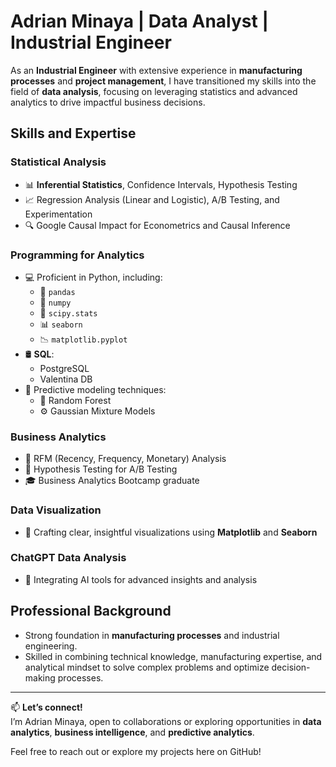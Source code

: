 # Adrian Minaya | Data Analyst | Industrial Engineer  

As an **Industrial Engineer** with extensive experience in **manufacturing processes** and **project management**, I have transitioned my skills into the field of **data analysis**, focusing on leveraging statistics and advanced analytics to drive impactful business decisions.  

## Skills and Expertise  

### Statistical Analysis  
- 📊 **Inferential Statistics**, Confidence Intervals, Hypothesis Testing  
- 📈 Regression Analysis (Linear and Logistic), A/B Testing, and Experimentation  
- 🔍 Google Causal Impact for Econometrics and Causal Inference  

### Programming for Analytics  
- 💻 Proficient in Python, including:  
  - 🐼 `pandas`  
  - 🔢 `numpy`  
  - 📐 `scipy.stats`  
  - 📊 `seaborn`  
  - 📉 `matplotlib.pyplot`  
- 🛢️ **SQL**:  
  - PostgreSQL  
  - Valentina DB  
- 🌟 Predictive modeling techniques:  
  - 🌲 Random Forest  
  - ⚙️ Gaussian Mixture Models  

### Business Analytics  
- 🔄 RFM (Recency, Frequency, Monetary) Analysis  
- 🧪 Hypothesis Testing for A/B Testing  
- 🎓 Business Analytics Bootcamp graduate  

### Data Visualization  
- 🎨 Crafting clear, insightful visualizations using **Matplotlib** and **Seaborn**  

### ChatGPT Data Analysis  
- 🤖 Integrating AI tools for advanced insights and analysis  

## Professional Background  
- Strong foundation in **manufacturing processes** and industrial engineering.  
- Skilled in combining technical knowledge, manufacturing expertise, and analytical mindset to solve complex problems and optimize decision-making processes.  

---

📫 **Let’s connect!**  
I’m Adrian Minaya, open to collaborations or exploring opportunities in **data analytics**, **business intelligence**, and **predictive analytics**.  

Feel free to reach out or explore my projects here on GitHub!  
